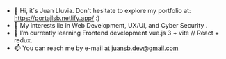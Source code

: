 - 👋 Hi, it´s Juan Lluvia.  Don't hesitate to explore my portfolio at: https://portajlsb.netlify.app/  :)
- 👀 My interests lie in Web Development, UX/UI, and Cyber Security .
- 🌱 I’m currently learning Frontend development  vue.js 3 + vite // React + redux.
- 📫 You can reach me by e-mail at juansb.dev@gmail.com

<!---
JuanSBdev/JuanSBdev is a ✨ special ✨ repository because its `README.md` (this file) appears on your GitHub profile.
You can click the Preview link to take a look at your changes.
--->
